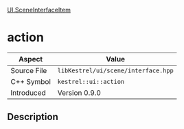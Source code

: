 [UI.SceneInterfaceItem](index.md)
# action
| Aspect | Value |
| --- | --- |
| Source File | `libKestrel/ui/scene/interface.hpp` |
| C++ Symbol | `kestrel::ui::action` |
| Introduced | Version 0.9.0 |
## Description
